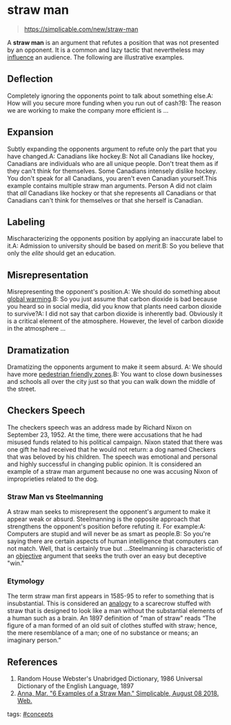 # straw man
> https://simplicable.com/new/straw-man

A **straw man** is an argument that refutes a position that was not presented by an opponent. It is a common and lazy tactic that nevertheless may [influence](https://simplicable.com/new/influence) an audience. The following are illustrative examples.

## Deflection

Completely ignoring the opponents point to talk about something else.A: How will you secure more funding when you run out of cash?B: The reason we are working to make the company more efficient is ...

## Expansion

Subtly expanding the opponents argument to refute only the part that you have changed.A: Canadians like hockey.B: Not all Canadians like hockey, Canadians are individuals who are all unique people. Don't treat them as if they can't think for themselves. Some Canadians intensely dislike hockey. You don't speak for all Canadians, you aren't even Canadian yourself.This example contains multiple straw man arguments. Person A did not claim that _all_ Canadians like hockey or that she represents all Canadians or that Canadians can't think for themselves or that she herself is Canadian.

## Labeling

Mischaracterizing the opponents position by applying an inaccurate label to it.A: Admission to university should be based on _merit_.B: So you believe that only the _elite_ should get an education.

## Misrepresentation

Misrepresenting the opponent's position.A: We should do something about [global warming](https://simplicable.com/new/global-warming).B: So you just assume that carbon dioxide is bad because you heard so in social media, did you know that plants need carbon dioxide to survive?A: I did not say that carbon dioxide is inherently bad. Obviously it is a critical element of the atmosphere. However, the level of carbon dioxide in the atmosphere ...

## Dramatization

Dramatizing the opponents argument to make it seem absurd. A: We should have more [pedestrian friendly zones](https://simplicable.com/new/living-street).B: You want to close down businesses and schools all over the city just so that you can walk down the middle of the street.

## Checkers Speech

The checkers speech was an address made by Richard Nixon on September 23, 1952. At the time, there were accusations that he had misused funds related to his political campaign. Nixon stated that there was one gift he had received that he would not return: a dog named Checkers that was beloved by his children. The speech was emotional and personal and highly successful in changing public opinion. It is considered an example of a straw man argument because no one was accusing Nixon of improprieties related to the dog.

### Straw Man vs Steelmanning

A straw man seeks to misrepresent the opponent's argument to make it appear weak or absurd. Steelmanning is the opposite approach that strengthens the opponent's position before refuting it. For example:A: Computers are stupid and will never be as smart as people.B: So you're saying there are certain aspects of human intelligence that computers can not match. Well, that is certainly true but ...Steelmanning is characteristic of an [objective](https://simplicable.com/new/objectivity) argument that seeks the truth over an easy but deceptive "win."

### Etymology

The term straw man first appears in 1585-95 to refer to something that is insubstantial. This is considered an [analogy](https://simplicable.com/new/analogy) to a scarecrow stuffed with straw that is designed to look like a man without the substantial elements of a human such as a brain. An 1897 definition of "man of straw" reads “The figure of a man formed of an old suit of clothes stuffed with straw; hence, the mere resemblance of a man; one of no substance or means; an imaginary person.”

## References

1. Random House Webster's Unabridged Dictionary, 1986 Universal Dictionary of the English Language, 1897
2. [Anna, Mar. "6 Examples of a Straw Man." Simplicable, August 08 2018. Web.](https://simplicable.com/new/straw-man)

<div class="tags">
<p>tags: <a href="../tags.html#concepts">#concepts</a></p>
</div>
